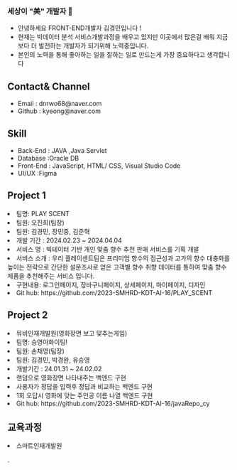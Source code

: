 ### 세상이 "美" 개발자 👋

- 안녕하세요  FRONT-END개발자 김경민입니다 !
- 현재는 빅데이터 분석 서비스개발과정을 배우고 있지만 이곳에서 많은걸 배워 지금보다 더 발전하는 개발자가 되기위해 노력중입니다.
- 본인의 노력을 통해 좋아하는 일을 잘하는 일로 만드는게 가장 중요하다고 생각합니다
  
  
 
## Contact& Channel
<ul>
  <li>Email : dnrwo68@naver.com</li>
  <li>Github : kyeong@naver.com</li>
</ul>


## Skill

 <ul>
  <li>Back-End : JAVA ,Java Servlet </li>
  <li> Database :Oracle DB</li>
  <li>Front-End : JavaScript, HTML/ CSS, Visual Studio Code </li>
  <li> UI/UX :Figma</li>
  </ul>

## Project 1
<li>팀명: PLAY SCENT</li>
<li>팀원: 오진희(팀장)</li>
<li>팀원: 김경민, 장민중, 김준혁</li>

<ui>
  <li>개발 기간 : 2024.02.23 ~ 2024.04.04</li> 
   <li>서비스 명 : 빅테이터 기반 개인 맞춤 향수 추천 판매 서비스를 기획 개발</li> 
   <li>서비스 소개 : 우리 플레이센트팀은 프리미엄 향수의 접근성과 고가의 향수 대충화를 높이는 전략으로 간단한 설문조사로 얻은 고객별 향수 취향 데이터를 통하여 맞춤 향수제품을 추천해주는 서비스 입니다.</li>
   <li>구현내용: 로그인페이지, 장바구니페이지, 상세페이지, 마이페이지, 디자인  </li>
   <li>Git hub: https://github.com/2023-SMHRD-KDT-AI-16/PLAY_SCENT </li
</ui>

## Project 2
<li>뮤비인재개발원(영화장면 보고 맟추는게임)</li>
<li>팀명: 승영아화이팅!</li>
<li>팀원: 손채영(팀장)</li>
<li>팀원: 김경민, 박경완, 유승영</li>

<ui>
   <li>개발기간 : 24.01.31 ~ 24.02.02 </li>
   <li>랜덤으로 영화장면 나타내주는 백엔드 구현</li>
   <li>사용자가 정답을 입력후 정답과 비교하는 백엔드 구현</li>
   <li>1회 오답시 영화에 맞는 주인공 이름 나열 백엔드 구현</li>
   <li>Git hub: https://github.com/2023-SMHRD-KDT-AI-16/javaRepo_cy</li>
</ui>

## 교육과정
<li>스마트인재개발원</li>
<ui>

  
</ui>










.
